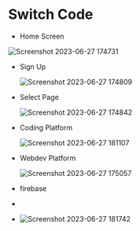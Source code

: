 # Switch Code

- Home Screen
  
![Screenshot 2023-06-27 174731](https://github.com/TRECN/Final-SwichCode/assets/78320320/dc0b56aa-b766-42eb-81ae-2d57c79000e7)

- Sign Up
   
  ![Screenshot 2023-06-27 174809](https://github.com/TRECN/Final-SwichCode/assets/78320320/c3ced6b2-add2-4e9f-9bf6-e4d9ec731e55)

- Select Page
  
  ![Screenshot 2023-06-27 174842](https://github.com/TRECN/Final-SwichCode/assets/78320320/30696cf8-b1b0-46b6-8ce6-ccedd27a0c87)

- Coding Platform
  
  ![Screenshot 2023-06-27 181107](https://github.com/TRECN/Final-SwichCode/assets/78320320/6b2b879c-d14c-4116-a55a-f8439db59500)

- Webdev Platform
  
  ![Screenshot 2023-06-27 175057](https://github.com/TRECN/Final-SwichCode/assets/78320320/2670d9c2-56ac-4961-afd2-35767062236c)

- firebase
- 
- ![Screenshot 2023-06-27 181742](https://github.com/TRECN/Final-SwichCode/assets/78320320/b03857a2-81a1-4f0d-9d72-40178d6a2785)
